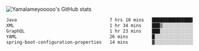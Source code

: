 ![Yamalameyooooo's GitHub stats](https://github-readme-stats.vercel.app/api?username=yamalameyooooo&theme=transparent&show_icons=true\&show=reviews,discussions_started,discussions_answered,prs_merged,prs_merged_percentage)

<!--START_SECTION:waka-->

```txt
Java                                   7 hrs 10 mins   ███████████████▓░░░░░░░░░   63.09 %
XML                                    1 hr 34 mins    ███▒░░░░░░░░░░░░░░░░░░░░░   13.89 %
GraphQL                                1 hr 23 mins    ███░░░░░░░░░░░░░░░░░░░░░░   12.29 %
YAML                                   26 mins         █░░░░░░░░░░░░░░░░░░░░░░░░   03.85 %
spring-boot-configuration-properties   14 mins         ▓░░░░░░░░░░░░░░░░░░░░░░░░   02.18 %
```

<!--END_SECTION:waka-->
